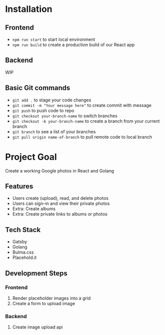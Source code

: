 # Installation

## Frontend

* `npm run start` to start local environment
* `npm run build` to create a production build of our React app

## Backend

WIP

## Basic Git commands
* `git add .` to stage your code changes
* `git commit -m "Your message here"` to create commit with message
* `git push` to push code to repo
* `git checkout your-branch-name` to switch branches
* `git checkout -b your-branch-name` to create a branch from your current branch
* `git branch` to see a list of your branches
* `git pull origin name-of-branch` to pull remote code to local branch

# Project Goal

Create a working Google photos in React and Golang

## Features

* Users create (upload), read, and delete photos
* Users can sign-in and view their private photos
* Extra: Create albums
* Extra: Create private links to albums or photos

## Tech Stack
* Gatsby
* Golang
* Bulma.css
* Placehold.it

## Development Steps

### Frontend
1. Render placeholder images into a grid
2. Create a form to upload image

### Backend
1. Create image upload api


